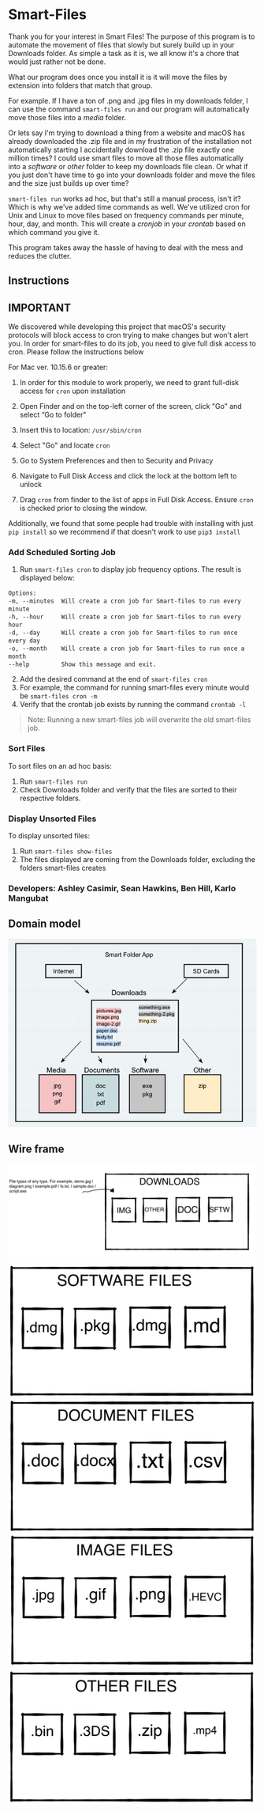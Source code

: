# Smart-Files


Thank you for your interest in Smart Files! The purpose of this program is to automate the movement of files that slowly but surely build up in your Downloads folder. As simple a task as it is, we all know it's a chore that would just rather not be done.

What our program does once you install it is it will move the files by extension into folders that match that group. 

For example. If I have a ton of .png and .jpg files in my downloads folder, I can use the command `smart-files run` and our program will automatically move those files into a _media_ folder.

Or lets say I'm trying to download a thing from a website and macOS has already downloaded the .zip file and in my frustration of the installation not automatically starting I accidentally download the .zip file exactly one million times? I could use smart files to move all those files automatically into a _software_ or _other_ folder to keep my downloads file clean. Or what if you just don't have time to go into your downloads folder and move the files and the size just builds up over time?

`smart-files run` works ad hoc, but that's still a manual process, isn't it? Which is why we've added time commands as well. We've utilized cron for Unix and Linux to move files based on frequency commands per minute, hour, day, and month. This will create a _cronjob_ in your _crontab_ based on which command you give it.

This program takes away the hassle of having to deal with the mess and reduces the clutter. 

## Instructions


## IMPORTANT

We discovered while developing this project that macOS's security protocols will block access to cron trying to make changes but won't alert you. In order for smart-files to do its job, you need to give full disk access to cron. Please follow the instructions below

For Mac ver. 10.15.6 or greater:

1. In order for this module to work properly, we need to grant full-disk access for `cron` upon installation

2. Open Finder and on the top-left corner of the screen, click "Go" and select “Go to folder"

3. Insert this to location: `/usr/sbin/cron` 

4. Select "Go" and locate `cron`

5. Go to System Preferences and then to Security and Privacy

6. Navigate to Full Disk Access and click the lock at the bottom left to unlock

7. Drag `cron` from finder to the list of apps in Full Disk Access. Ensure `cron` is checked prior to closing the window. 

Additionally, we found that some people had trouble with installing with just `pip install` so we recommend if that doesn't work to use `pip3 install`


### Add Scheduled Sorting Job
1. Run `smart-files cron` to display job frequency options. The result is displayed below:
```
Options:
-m, --minutes  Will create a cron job for Smart-files to run every minute
-h, --hour     Will create a cron job for Smart-files to run every hour
-d, --day      Will create a cron job for Smart-files to run once every day
-o, --month    Will create a cron job for Smart-files to run once a month
--help         Show this message and exit.
```
2. Add the desired command at the end of `smart-files cron`
3. For example, the command for running smart-files every minute would be `smart-files cron -m`
4. Verify that the crontab job exists by running the command `crontab -l`
> Note: Running a new smart-files job will overwrite the old smart-files job.
### Sort Files
To sort files on an ad hoc basis:
1. Run `smart-files run`
2. Check Downloads folder and verify that the files are sorted to their respective folders. 

### Display Unsorted Files
To display unsorted files:
1. Run `smart-files show-files`
2. The files displayed are coming from the Downloads folder, excluding the folders smart-files creates


### Developers: Ashley Casimir, Sean Hawkins, Ben Hill, Karlo Mangubat


## Domain model


![domain](img/domain.png)
## Wire frame
![download](img/top-level-wf.png)
![software](img/software-wf.jpeg)
![document](img/doc-wf.jpeg)
![image](img/img-wf.jpeg)
![other](img/other-wf.jpeg)
